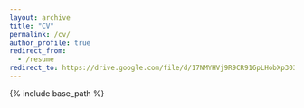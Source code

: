 ```yaml
---
layout: archive
title: "CV"
permalink: /cv/
author_profile: true
redirect_from:
  - /resume
redirect_to: https://drive.google.com/file/d/17NMYHVj9R9CR916pLHobXp303-wuMYo5/view?usp=share_link
---
```


{% include base_path %}
